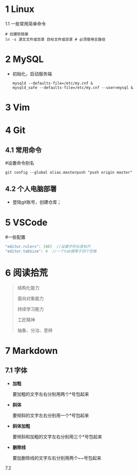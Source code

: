 # 1  Linux

1.1 一些常用简单命令

```shell
# 创建软链接
ln -s 源文文件或目录 目标文件或目录 # 必须使用全路径
```



# 2  MySQL

- 初始化，启动服务端

  ```mysql
  mysqld --defaults-file=/etc/my.cnf &
  mysqld_safe --defaults-file=/etc/my.cnf --user=mysql &
  ```

  

# 3  Vim

# 4  Git

## 4.1 常用命令

#设置命令别名

```mysql
git config --global alias.masterpush "push origin master"
```



## 4.2 个人电脑部署

- 登陆git账号，创建仓库；



# 5  VSCode

#一些配置

```c
"editor.rulers": [80]  //设置字符长度标尺
"editor.tabSize": 4  //一个tab键等于四个空格
```



# 6 阅读拾荒

>结构化能力
>
>面向对象能力
>
>持续学习能力
>
>工匠精神
>
>抽象、分治、思辨

# 7 Markdown

## 7.1 字体

- **加粗**

  要加粗的文字左右分别用两个*号包起来

- **斜体**

  要倾斜的文字左右分别用一个*号包起来

- **斜体加粗**

  要倾斜和加粗的文字左右分别用三个*号包起来

- **删除线**

  要加删除线的文字左右分别用两个~~号包起来

7.2 